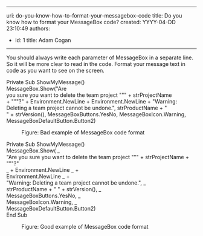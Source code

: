 

---
uri: do-you-know-how-to-format-your-messagebox-code
title: Do you know how to format your MessageBox code?
created: YYYY-04-DD 23:10:49
authors:
  - id: 1
    title: Adam Cogan
---




<span class='intro'> <p class="ssw15-rteElement-P">You should always write each parameter of MessageBox in a separate line. So it will be more clear to read in the code. Format your message text in code as you want to see on the screen.<br></p> </span>

<p class="ssw15-rteElement-CodeArea">​Private Sub ShowMyMessage()<br> MessageBox.Show(&quot;Are<br> you sure you want to delete the team project &quot;&quot;&quot; + strProjectName<br> + &quot;&quot;&quot;?&quot; + Environment.NewLine + Environment.NewLine + &quot;Warning&#58;<br> Deleting a team project cannot be undone.&quot;, strProductName + &quot;<br> &quot; + strVersion(), MessageBoxButtons.YesNo, MessageBoxIcon.Warning, MessageBoxDefaultButton.Button2)<br></p><dd class="ssw15-rteElement-FigureBad">Figure&#58; Bad example of MessageBox code format​<br></dd><p class="ssw15-rteElement-CodeArea">Private Sub ShowMyMessage()<br> MessageBox.Show( _ <br> &quot;Are you sure you want to delete the team project &quot;&quot;&quot; + strProjectName + &quot;&quot;&quot;?&quot;<br> _ + Environment.NewLine _ +<br> Environment.NewLine _ +<br> &quot;Warning&#58; Deleting a team project cannot be undone.&quot;, _<br> strProductName + &quot; &quot; + strVersion(), _<br> MessageBoxButtons.YesNo, _<br> MessageBoxIcon.Warning, _<br> MessageBoxDefaultButton.Button2)<br>End Sub</p><p></p><dd class="ssw15-rteElement-FigureGood">Figure&#58; Good example of MessageBox code format​​<br></dd>


